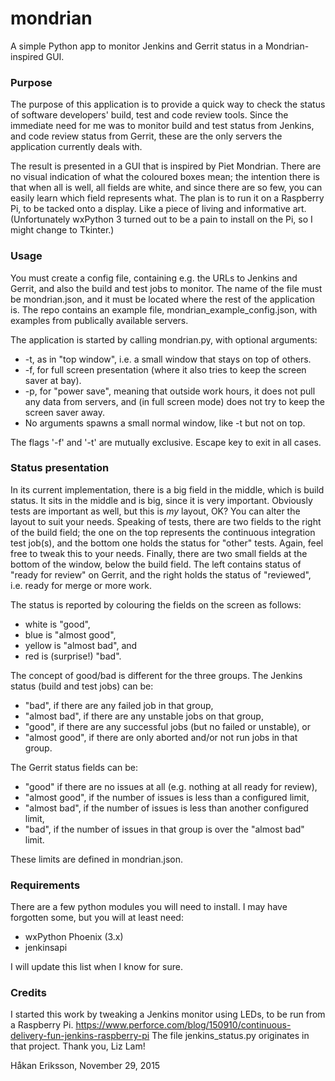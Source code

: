 # mondrian
A simple Python app to monitor Jenkins and Gerrit status in a Mondrian-inspired GUI.

### Purpose
The purpose of this application is to provide a quick way to check the status of 
software developers' build, test and code review tools. Since the immediate need
for me was to monitor build and test status from Jenkins, and code review status 
from Gerrit, these are the only servers the application currently deals with. 

The result is presented in a GUI that is inspired by Piet Mondrian. There are no
visual indication of what the coloured boxes mean; the intention there is that 
when all is well, all fields are white, and since there are so few, you can easily
learn which field represents what. 
The plan is to run it on a Raspberry Pi, to be tacked onto a display. Like a piece
of living and informative art. 
(Unfortunately wxPython 3 turned out to be a pain to install on the Pi, so I might
change to Tkinter.)

### Usage

You must create a config file, containing e.g. the URLs to Jenkins and Gerrit, and 
also the build and test jobs to monitor. The name of the file must be mondrian.json,
and it must be located where the rest of the application is. 
The repo contains an example file, mondrian_example_config.json, with examples from 
publically available servers. 

The application is started by calling mondrian.py, with optional arguments:

* -t, as in "top window", i.e. a small window that stays on top of others.
* -f, for full screen presentation (where it also tries to keep the screen saver at bay).
* -p, for "power save", meaning that outside work hours, it does not pull any data from
servers, and (in full screen mode) does not try to keep the screen saver away.
* No arguments spawns a small normal window, like -t but not on top.

The flags '-f' and '-t' are mutually exclusive.
Escape key to exit in all cases.

### Status presentation

In its current implementation, there is a big field in the middle, which is build 
status. It sits in the middle and is big, since it is very important. 
Obviously tests are important as well, but this is *my* layout, OK? You can alter
the layout to suit your needs.
Speaking of tests, there are two fields to the right of the build field; the one on
the top represents the continuous integration test job(s), and the bottom one holds
the status for "other" tests. Again, feel free to tweak this to your needs. 
Finally, there are two small fields at the bottom of the window, below the build
field. The left contains status of "ready for review" on Gerrit, and the right holds
the status of "reviewed", i.e. ready for merge or more work. 

The status is reported by colouring the fields on the screen as follows: 

* white is "good", 
* blue is "almost good", 
* yellow is "almost bad", and
* red is (surprise!) "bad".

The concept of good/bad is different for the three groups. 
The Jenkins status (build and test jobs) can be:

* "bad", if there are any failed job in that group,
* "almost bad", if there are any unstable jobs on that group,
* "good", if there are any successful jobs (but no failed or unstable), or
* "almost good", if there are only aborted and/or not run jobs in that group.

The Gerrit status fields can be:

* "good" if there are no issues at all (e.g. nothing at all ready for review),
* "almost good", if the number of issues is less than a configured limit,
* "almost bad", if the number of issues is less than another configured limit,
* "bad", if the number of issues in that group is over the "almost bad" limit.

These limits are defined in mondrian.json.


### Requirements
There are a few python modules you will need to install. I may have forgotten some, but 
you will at least need:

- wxPython Phoenix (3.x)
- jenkinsapi

I will update this list when I know for sure.

### Credits
I started this work by tweaking a Jenkins monitor using LEDs, to be run from a Raspberry Pi.
https://www.perforce.com/blog/150910/continuous-delivery-fun-jenkins-raspberry-pi
The file jenkins_status.py originates in that project. 
Thank you, Liz Lam!


Håkan Eriksson, 
November 29, 2015
